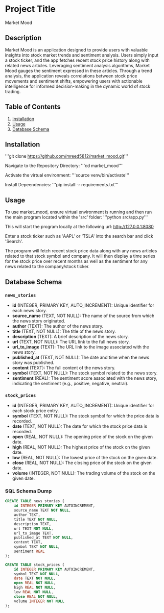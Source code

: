 # Project Title

Market Mood

## Description

Market Mood is an application designed to provide users with valuable insights into stock market trends and sentiment analysis. Users simply input a stock ticker, and the app fetches recent stock price history along with related news articles. Leveraging sentiment analysis algorithms, Market Mood gauges the sentiment expressed in these articles. Through a trend analysis, the application reveals correlations between stock price movements and sentiment shifts, empowering users with actionable intelligence for informed decision-making in the dynamic world of stock trading.

## Table of Contents

1. [Installation](#installation)
2. [Usage](#usage)
3. [Database Schema](#database-schema)

## Installation

'''git clone https://github.com/mreed5812/market_mood.git'''

Navigate to the Repository Directory:
'''cd market_mood'''

Activate the virtual environment:
'''source venv/bin/activate'''

Install Depeendencies:
'''pip install -r requirements.txt'''


## Usage

To use market_mood, ensure virtual environment is running and then run the main program located within the 'src' folder:
'''python src/app.py'''

This will start the program locally at the following url: http://127.0.0.1:8080

Enter a stock ticker such as 'AAPL' or 'TSLA' into the search bar and click 'Search'.

The program will fetch recent stock price data along with any news articles related to that stock symbol and company. It will then display a time series for the stock price over recent months as well as the sentiment for any news related to the company/stock ticker.

## Database Schema

### `news_stories`

- **id** (INTEGER, PRIMARY KEY, AUTO_INCREMENT): Unique identifier for each news story.
- **source_name** (TEXT, NOT NULL): The name of the source from which the news story originated.
- **author** (TEXT): The author of the news story.
- **title** (TEXT, NOT NULL): The title of the news story.
- **description** (TEXT): A brief description of the news story.
- **url** (TEXT, NOT NULL): The URL link to the full news story.
- **url_to_image** (TEXT): The URL link to the image associated with the news story.
- **published_at** (TEXT, NOT NULL): The date and time when the news story was published.
- **content** (TEXT): The full content of the news story.
- **symbol** (TEXT, NOT NULL): The stock symbol related to the news story.
- **sentiment** (REAL): The sentiment score associated with the news story, indicating the sentiment (e.g., positive, negative, neutral).

### `stock_prices`

- **id** (INTEGER, PRIMARY KEY, AUTO_INCREMENT): Unique identifier for each stock price entry.
- **symbol** (TEXT, NOT NULL): The stock symbol for which the price data is recorded.
- **date** (TEXT, NOT NULL): The date for which the stock price data is recorded.
- **open** (REAL, NOT NULL): The opening price of the stock on the given date.
- **high** (REAL, NOT NULL): The highest price of the stock on the given date.
- **low** (REAL, NOT NULL): The lowest price of the stock on the given date.
- **close** (REAL, NOT NULL): The closing price of the stock on the given date.
- **volume** (INTEGER, NOT NULL): The trading volume of the stock on the given date.

### SQL Schema Dump

```sql
CREATE TABLE news_stories (
    id INTEGER PRIMARY KEY AUTOINCREMENT,
    source_name TEXT NOT NULL,
    author TEXT,
    title TEXT NOT NULL,
    description TEXT,
    url TEXT NOT NULL,
    url_to_image TEXT,
    published_at TEXT NOT NULL,
    content TEXT,
    symbol TEXT NOT NULL,
    sentiment REAL
);

CREATE TABLE stock_prices (
    id INTEGER PRIMARY KEY AUTOINCREMENT,
    symbol TEXT NOT NULL,
    date TEXT NOT NULL,
    open REAL NOT NULL,
    high REAL NOT NULL,
    low REAL NOT NULL,
    close REAL NOT NULL,
    volume INTEGER NOT NULL
);
